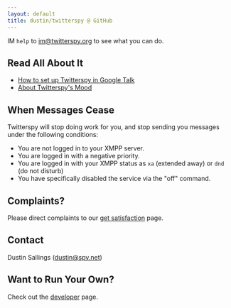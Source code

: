 ```yaml
---
layout: default
title: dustin/twitterspy @ GitHub
---
```


IM `help` to [im@twitterspy.org](xmpp:im@twitterspy.org) to see what
you can do.

## Read All About It

* [How to set up Twitterspy in Google Talk][1]
* [About Twitterspy's Mood][2]

## When Messages Cease

Twitterspy will stop doing work for you, and stop sending you messages under
the following conditions:

* You are not logged in to your XMPP server.
* You are logged in with a negative priority.
* You are logged in with your XMPP status as `xa` (extended away) or `dnd` (do
  not disturb)
* You have specifically disabled the service via the "off" command.

## Complaints?

Please direct complaints to our [get satisfaction][3] page.

## Contact

Dustin Sallings (dustin@spy.net)

## Want to Run Your Own?

Check out the [developer](dev.html) page.

[1]:http://www.techlifeweb.com/2008/07/07/how-to-set-up-twitterspy-in-google-talk/
[2]:http://dustin.github.com/2008/12/24/moody-bots.html
[3]:http://getsatisfaction.com/enjit/products/enjit_twitterspy
